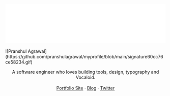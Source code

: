 <p>           </p>
<p align="center">
  <img src="https://github.com/pranshulagrawal/myprofile/blob/main/signature60cc76ce58234.gif" />
</p>
![Pranshul Agrawal](https://github.com/pranshulagrawal/myprofile/blob/main/signature60cc76ce58234.gif)

<p align="center">
A software engineer who loves building tools, design, typography and Vocaloid.<br>
<br>
<a href="https://1a23.com">Portfolio Site</a>
 · <a href="https://blog.1a23.com">Blog</a>
 · <a href="https://twitter.com/blueset">Twitter</a>
<br>
<br>
<br>
<br>
</p>
